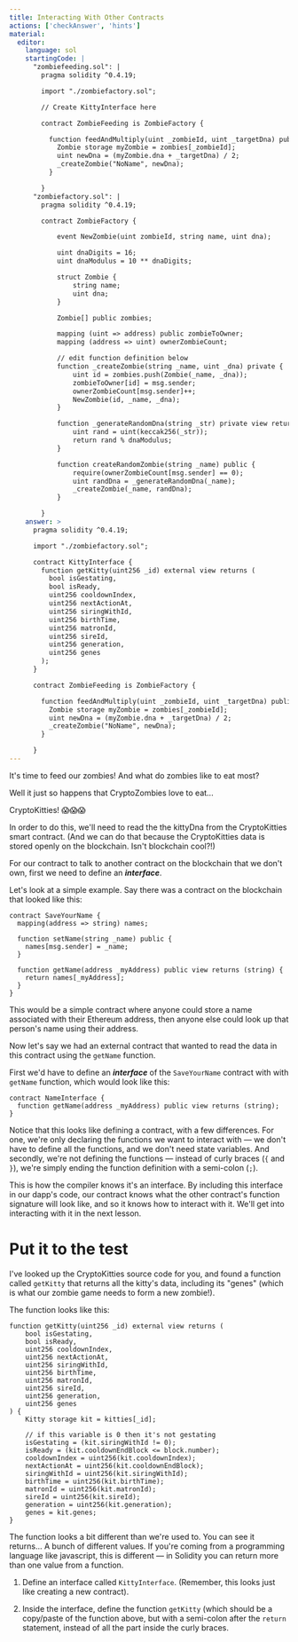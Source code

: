 ```yaml
---
title: Interacting With Other Contracts
actions: ['checkAnswer', 'hints']
material:
  editor:
    language: sol
    startingCode: |
      "zombiefeeding.sol": |
        pragma solidity ^0.4.19;

        import "./zombiefactory.sol";

        // Create KittyInterface here

        contract ZombieFeeding is ZombieFactory {

          function feedAndMultiply(uint _zombieId, uint _targetDna) public {
            Zombie storage myZombie = zombies[_zombieId];
            uint newDna = (myZombie.dna + _targetDna) / 2;
            _createZombie("NoName", newDna);
          }

        }
      "zombiefactory.sol": |
        pragma solidity ^0.4.19;

        contract ZombieFactory {

            event NewZombie(uint zombieId, string name, uint dna);

            uint dnaDigits = 16;
            uint dnaModulus = 10 ** dnaDigits;

            struct Zombie {
                string name;
                uint dna;
            }

            Zombie[] public zombies;

            mapping (uint => address) public zombieToOwner;
            mapping (address => uint) ownerZombieCount;

            // edit function definition below
            function _createZombie(string _name, uint _dna) private {
                uint id = zombies.push(Zombie(_name, _dna));
                zombieToOwner[id] = msg.sender;
                ownerZombieCount[msg.sender]++;
                NewZombie(id, _name, _dna);
            }

            function _generateRandomDna(string _str) private view returns (uint) {
                uint rand = uint(keccak256(_str));
                return rand % dnaModulus;
            }

            function createRandomZombie(string _name) public {
                require(ownerZombieCount[msg.sender] == 0);
                uint randDna = _generateRandomDna(_name);
                _createZombie(_name, randDna);
            }

        }
    answer: >
      pragma solidity ^0.4.19;

      import "./zombiefactory.sol";

      contract KittyInterface {
        function getKitty(uint256 _id) external view returns (
          bool isGestating,
          bool isReady,
          uint256 cooldownIndex,
          uint256 nextActionAt,
          uint256 siringWithId,
          uint256 birthTime,
          uint256 matronId,
          uint256 sireId,
          uint256 generation,
          uint256 genes
        );
      }

      contract ZombieFeeding is ZombieFactory {

        function feedAndMultiply(uint _zombieId, uint _targetDna) public {
          Zombie storage myZombie = zombies[_zombieId];
          uint newDna = (myZombie.dna + _targetDna) / 2;
          _createZombie("NoName", newDna);
        }

      }
---
```


It's time to feed our zombies! And what do zombies like to eat most?

Well it just so happens that CryptoZombies love to eat...

CryptoKitties! 😱😱😱

In order to do this, we'll need to read the the kittyDna from the CryptoKitties smart contract. (And we can do that because the CryptoKitties data is stored openly on the blockchain. Isn't blockchain cool?!)

For our contract to talk to another contract on the blockchain that we don't own, first we need to define an **_interface_**.

Let's look at a simple example. Say there was a contract on the blockchain that looked like this:

```
contract SaveYourName {
  mapping(address => string) names;

  function setName(string _name) public {
    names[msg.sender] = _name;
  }

  function getName(address _myAddress) public view returns (string) {
    return names[_myAddress];
  }
}
```

This would be a simple contract where anyone could store a name associated with their Ethereum address, then anyone else could look up that person's name using their address.

Now let's say we had an external contract that wanted to read the data in this contract using the `getName` function. 

First we'd have to define an **_interface_** of the `SaveYourName` contract with with `getName` function, which would look like this:

```
contract NameInterface {
  function getName(address _myAddress) public view returns (string);
}
```

Notice that this looks like defining a contract, with a few differences. For one, we're only declaring the functions we want to interact with — we don't have to define all the functions, and we don't need state variables. And secondly, we're not defining the functions — instead of curly braces (`{` and `}`), we're simply ending the function definition with a semi-colon (`;`).

This is how the compiler knows it's an interface. By including this interface in our dapp's code, our contract knows what the other contract's function signature will look like, and so it knows how to interact with it. We'll get into interacting with it in the next lesson.

# Put it to the test

I've looked up the CryptoKitties source code for you, and found a function called `getKitty` that returns all the kitty's data, including its "genes" (which is what our zombie game needs to form a new zombie!).

The function looks like this:

```
function getKitty(uint256 _id) external view returns (
    bool isGestating,
    bool isReady,
    uint256 cooldownIndex,
    uint256 nextActionAt,
    uint256 siringWithId,
    uint256 birthTime,
    uint256 matronId,
    uint256 sireId,
    uint256 generation,
    uint256 genes
) {
    Kitty storage kit = kitties[_id];

    // if this variable is 0 then it's not gestating
    isGestating = (kit.siringWithId != 0);
    isReady = (kit.cooldownEndBlock <= block.number);
    cooldownIndex = uint256(kit.cooldownIndex);
    nextActionAt = uint256(kit.cooldownEndBlock);
    siringWithId = uint256(kit.siringWithId);
    birthTime = uint256(kit.birthTime);
    matronId = uint256(kit.matronId);
    sireId = uint256(kit.sireId);
    generation = uint256(kit.generation);
    genes = kit.genes;
}
```

The function looks a bit different than we're used to. You can see it returns... A bunch of different values. If you're coming from a programming language like javascript, this is different — in Solidity you can return more than one value from a function.

1. Define an interface called `KittyInterface`. (Remember, this looks just like creating a new contract).

2. Inside the interface, define the function `getKitty` (which should be a copy/paste of the function above, but with a semi-colon after the `return` statement, instead of all the part inside the curly braces.
